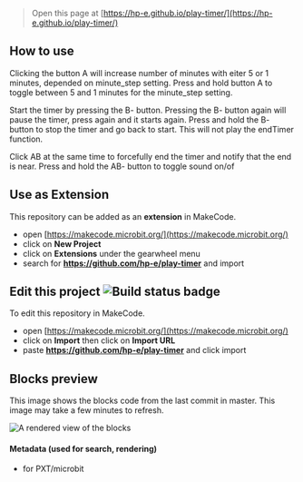 
> Open this page at [https://hp-e.github.io/play-timer/](https://hp-e.github.io/play-timer/)

## How to use

Clicking the button A will increase number of minutes with eiter 5 or 1 minutes, depended on minute_step setting.
Press and hold button A to toggle between 5 and 1 minutes for the minute_step setting.

Start the timer by pressing the B- button. Pressing the B- button again will pause the timer, press again and it starts again.
Press and hold the B- button to stop the timer and go back to start. This will not play the endTimer function.

Click AB at the same time to forcefully end the timer and notify that the end is near.
Press and hold the AB- button to toggle sound on/of

## Use as Extension

This repository can be added as an **extension** in MakeCode.

* open [https://makecode.microbit.org/](https://makecode.microbit.org/)
* click on **New Project**
* click on **Extensions** under the gearwheel menu
* search for **https://github.com/hp-e/play-timer** and import

## Edit this project ![Build status badge](https://github.com/hp-e/play-timer/workflows/MakeCode/badge.svg)

To edit this repository in MakeCode.

* open [https://makecode.microbit.org/](https://makecode.microbit.org/)
* click on **Import** then click on **Import URL**
* paste **https://github.com/hp-e/play-timer** and click import

## Blocks preview

This image shows the blocks code from the last commit in master.
This image may take a few minutes to refresh.

![A rendered view of the blocks](https://github.com/hp-e/play-timer/raw/master/.github/makecode/blocks.png)

#### Metadata (used for search, rendering)

* for PXT/microbit
<script src="https://makecode.com/gh-pages-embed.js"></script><script>makeCodeRender("{{ site.makecode.home_url }}", "{{ site.github.owner_name }}/{{ site.github.repository_name }}");</script>
